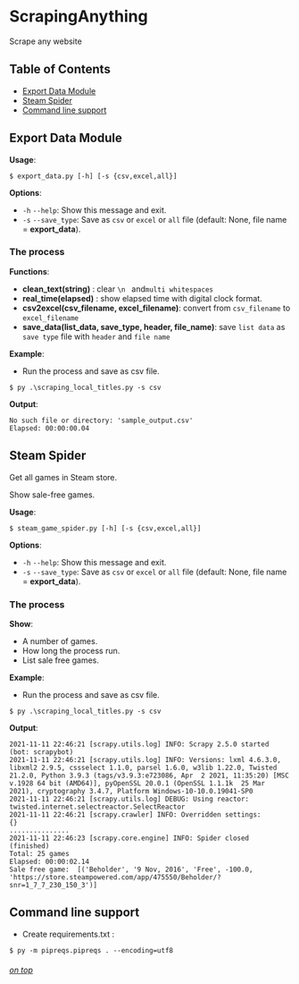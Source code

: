 # ScrapingAnything
Scrape any website


## Table of Contents


- [Export Data Module](#export-data-module)
- [Steam Spider](#steam-spider)
- [Command line support](#command-line-support)


## Export Data Module

**Usage**:


```console
$ export_data.py [-h] [-s {csv,excel,all}]
```


**Options**:

- `-h` `--help`: Show this message and exit.
- `-s` `--save_type`: Save as ``csv`` or ``excel`` or ``all`` file (default: None, file name = **export_data**).

### The process

**Functions**:
- **clean_text(string)** : clear `\n ` and`multi whitespaces`
- **real_time(elapsed)** : show elapsed time with digital clock format. 
- **csv2excel(csv_filename, excel_filename)**: convert from `csv_filename` to `excel_filename`
- **save_data(list_data, save_type, header, file_name)**: save `list data` as `save type` file with `header` and `file name`


**Example**: 

* Run the process and save as csv file.
```console
$ py .\scraping_local_titles.py -s csv
```


**Output**:
```
No such file or directory: 'sample_output.csv'
Elapsed: 00:00:00.04
```

## Steam Spider
Get all games in Steam store.

Show sale-free games.

**Usage**:


```console
$ steam_game_spider.py [-h] [-s {csv,excel,all}]
```


**Options**:

- `-h` `--help`: Show this message and exit.
- `-s` `--save_type`: Save as ``csv`` or ``excel`` or ``all`` file (default: None, file name = **export_data**).

### The process

**Show**:


- A number of games. 
- How long the process run.
- List sale free games.



**Example**: 

* Run the process and save as csv file.
```console
$ py .\scraping_local_titles.py -s csv
```


**Output**:
```
2021-11-11 22:46:21 [scrapy.utils.log] INFO: Scrapy 2.5.0 started (bot: scrapybot)
2021-11-11 22:46:21 [scrapy.utils.log] INFO: Versions: lxml 4.6.3.0, libxml2 2.9.5, cssselect 1.1.0, parsel 1.6.0, w3lib 1.22.0, Twisted 21.2.0, Python 3.9.3 (tags/v3.9.3:e723086, Apr  2 2021, 11:35:20) [MSC v.1928 64 bit (AMD64)], pyOpenSSL 20.0.1 (OpenSSL 1.1.1k  25 Mar 2021), cryptography 3.4.7, Platform Windows-10-10.0.19041-SP0     
2021-11-11 22:46:21 [scrapy.utils.log] DEBUG: Using reactor: twisted.internet.selectreactor.SelectReactor        
2021-11-11 22:46:21 [scrapy.crawler] INFO: Overridden settings:
{}
...............
2021-11-11 22:46:23 [scrapy.core.engine] INFO: Spider closed (finished)
Total: 25 games
Elapsed: 00:00:02.14
Sale free game:  [('Beholder', '9 Nov, 2016', 'Free', -100.0, 'https://store.steampowered.com/app/475550/Beholder/?snr=1_7_7_230_150_3')]
```

## Command line support

- Create requirements.txt :

```console
$ py -m pipreqs.pipreqs . --encoding=utf8
``` 


###### [on top](#table-of-contents)